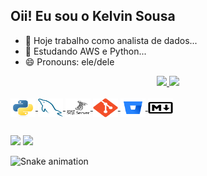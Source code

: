 ## Oii! Eu sou o Kelvin Sousa


- 🔭 Hoje trabalho como analista de dados...
- 🌱 Estudando AWS e Python...
- 😄 Pronouns: ele/dele

<div align="center">
  <a href="https://github.com/kelvinsousa">
  <img height="180em" src="https://github-readme-stats.vercel.app/api?username=kelvinsousa&show_icons=true&theme=tokyonight&include_all_commits=true&count_private=true"/>
  <img height="180em" src="https://github-readme-stats.vercel.app/api/top-langs/?username=kelvinsousa&layout=compact&langs_count=7&theme=tokyonight"/>
</div>

<div style="display: inline_block"><br>
  <img align="center" alt="Kelvin-Python" height="30" width="40" src="https://raw.githubusercontent.com/devicons/devicon/master/icons/python/python-original.svg">
  <img align="center" alt="Kelvin-MySQL" height="30" width="40" src="https://github.com/devicons/devicon/blob/master/icons/mysql/mysql-plain.svg">
  <img align="center" alt="Kelvin-SQLServer" height="30" width="40" src="https://github.com/devicons/devicon/blob/master/icons/microsoftsqlserver/microsoftsqlserver-plain-wordmark.svg">
  <img align="center" alt="Kelvin-Git" height="30" width="40" src="https://github.com/devicons/devicon/blob/master/icons/git/git-original.svg">
  <img align="center" alt="Kelvin-Bitbucket" height="30" width="40" src="https://github.com/devicons/devicon/blob/master/icons/bitbucket/bitbucket-original.svg">
  <img align="center" alt="Kelvin-Bitbucket" height="30" width="40" src="https://github.com/devicons/devicon/blob/master/icons/markdown/markdown-original.svg">
</div>

##
 
<div> 
  <a href = "mailto:sousa.kelvin@outlook.com"><img src="https://img.shields.io/badge/Microsoft_Outlook-0078D4?style=for-the-badge&logo=microsoft-outlook&logoColor=white"></a>
  <a href="https://www.linkedin.com/in/kelvinsousa/" target="_blank"><img src="https://img.shields.io/badge/-LinkedIn-%230077B5?style=for-the-badge&logo=linkedin&logoColor=white" target="_blank"></a> 
  
  ![Snake animation](https://github.com/kelvinsousa/kelvinsousa/blob/output/github-contribution-grid-snake.svg)
 
</div>
